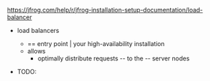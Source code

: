 https://jfrog.com/help/r/jfrog-installation-setup-documentation/load-balancer

* load balancers
  * == entry point | your high-availability installation
  * allows
    * optimally distribute requests -- to the -- server nodes

* TODO: